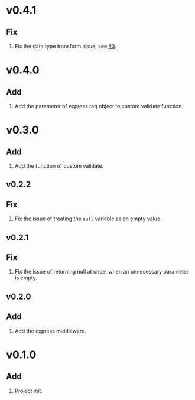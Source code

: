 # v0.4.1
## Fix
1. Fix the data type transform issue, see [#3](https://github.com/yunnysunny/validator-param/issues/3).

# v0.4.0
## Add
1. Add the parameter of express req object to custom validate function.

# v0.3.0
## Add
1. Add the function of custom validate.

## v0.2.2
## Fix
1. Fix the issue of treating the `null` variable as an empty value.

## v0.2.1
## Fix
1. Fix the issue of returning null at once, when an unnecessary parameter is empty. 

## v0.2.0
## Add
1. Add the express middleware.

# v0.1.0
## Add
1. Project init.